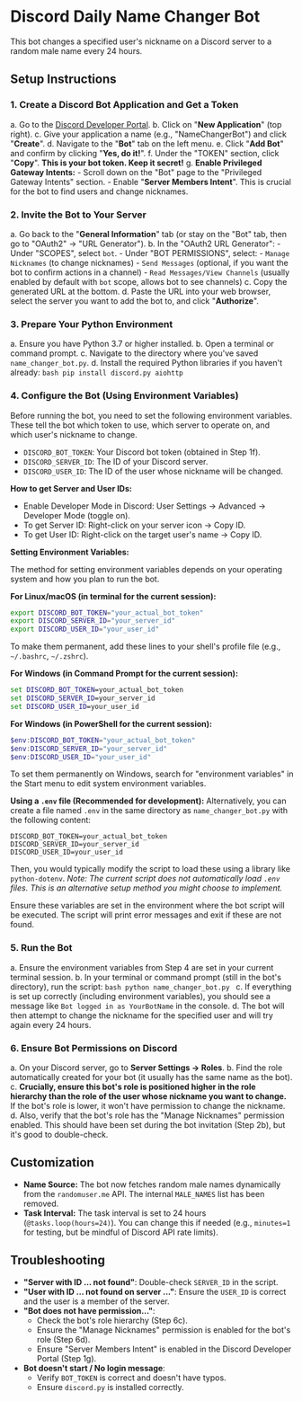# Discord Daily Name Changer Bot

This bot changes a specified user's nickname on a Discord server to a random male name every 24 hours.

## Setup Instructions

### 1. Create a Discord Bot Application and Get a Token

   a. Go to the [Discord Developer Portal](https://discord.com/developers/applications).
   b. Click on "**New Application**" (top right).
   c. Give your application a name (e.g., "NameChangerBot") and click "**Create**".
   d. Navigate to the "**Bot**" tab on the left menu.
   e. Click "**Add Bot**" and confirm by clicking "**Yes, do it!**".
   f. Under the "TOKEN" section, click "**Copy**". **This is your bot token. Keep it secret!**
   g. **Enable Privileged Gateway Intents:**
      - Scroll down on the "Bot" page to the "Privileged Gateway Intents" section.
      - Enable "**Server Members Intent**". This is crucial for the bot to find users and change nicknames.

### 2. Invite the Bot to Your Server

   a. Go back to the "**General Information**" tab (or stay on the "Bot" tab, then go to "OAuth2" -> "URL Generator").
   b. In the "OAuth2 URL Generator":
      - Under "SCOPES", select `bot`.
      - Under "BOT PERMISSIONS", select:
         - `Manage Nicknames` (to change nicknames)
         - `Send Messages` (optional, if you want the bot to confirm actions in a channel)
         - `Read Messages/View Channels` (usually enabled by default with `bot` scope, allows bot to see channels)
   c. Copy the generated URL at the bottom.
   d. Paste the URL into your web browser, select the server you want to add the bot to, and click "**Authorize**".

### 3. Prepare Your Python Environment

   a. Ensure you have Python 3.7 or higher installed.
   b. Open a terminal or command prompt.
   c. Navigate to the directory where you've saved `name_changer_bot.py`.
   d. Install the required Python libraries if you haven't already:
      ```bash
      pip install discord.py aiohttp
      ```

### 4. Configure the Bot (Using Environment Variables)

   Before running the bot, you need to set the following environment variables. These tell the bot which token to use, which server to operate on, and which user's nickname to change.

   *   `DISCORD_BOT_TOKEN`: Your Discord bot token (obtained in Step 1f).
   *   `DISCORD_SERVER_ID`: The ID of your Discord server.
   *   `DISCORD_USER_ID`: The ID of the user whose nickname will be changed.

   **How to get Server and User IDs:**
   - Enable Developer Mode in Discord: User Settings -> Advanced -> Developer Mode (toggle on).
   - To get Server ID: Right-click on your server icon -> Copy ID.
   - To get User ID: Right-click on the target user's name -> Copy ID.

   **Setting Environment Variables:**

   The method for setting environment variables depends on your operating system and how you plan to run the bot.

   **For Linux/macOS (in terminal for the current session):**
   ```bash
   export DISCORD_BOT_TOKEN="your_actual_bot_token"
   export DISCORD_SERVER_ID="your_server_id"
   export DISCORD_USER_ID="your_user_id"
   ```
   To make them permanent, add these lines to your shell's profile file (e.g., `~/.bashrc`, `~/.zshrc`).

   **For Windows (in Command Prompt for the current session):**
   ```cmd
   set DISCORD_BOT_TOKEN=your_actual_bot_token
   set DISCORD_SERVER_ID=your_server_id
   set DISCORD_USER_ID=your_user_id
   ```
   **For Windows (in PowerShell for the current session):**
   ```powershell
   $env:DISCORD_BOT_TOKEN="your_actual_bot_token"
   $env:DISCORD_SERVER_ID="your_server_id"
   $env:DISCORD_USER_ID="your_user_id"
   ```
   To set them permanently on Windows, search for "environment variables" in the Start menu to edit system environment variables.

   **Using a `.env` file (Recommended for development):**
   Alternatively, you can create a file named `.env` in the same directory as `name_changer_bot.py` with the following content:
   ```
   DISCORD_BOT_TOKEN=your_actual_bot_token
   DISCORD_SERVER_ID=your_server_id
   DISCORD_USER_ID=your_user_id
   ```
   Then, you would typically modify the script to load these using a library like `python-dotenv`. *Note: The current script does not automatically load `.env` files. This is an alternative setup method you might choose to implement.*

   Ensure these variables are set in the environment where the bot script will be executed. The script will print error messages and exit if these are not found.

### 5. Run the Bot

   a. Ensure the environment variables from Step 4 are set in your current terminal session.
   b. In your terminal or command prompt (still in the bot's directory), run the script:
      ```bash
      python name_changer_bot.py
      ```
   c. If everything is set up correctly (including environment variables), you should see a message like `Bot logged in as YourBotName` in the console.
   d. The bot will then attempt to change the nickname for the specified user and will try again every 24 hours.

### 6. Ensure Bot Permissions on Discord

   a. On your Discord server, go to **Server Settings -> Roles**.
   b. Find the role automatically created for your bot (it usually has the same name as the bot).
   c. **Crucially, ensure this bot's role is positioned higher in the role hierarchy than the role of the user whose nickname you want to change.** If the bot's role is lower, it won't have permission to change the nickname.
   d. Also, verify that the bot's role has the "Manage Nicknames" permission enabled. This should have been set during the bot invitation (Step 2b), but it's good to double-check.

## Customization

*   **Name Source:** The bot now fetches random male names dynamically from the `randomuser.me` API. The internal `MALE_NAMES` list has been removed.
*   **Task Interval:** The task interval is set to 24 hours (`@tasks.loop(hours=24)`). You can change this if needed (e.g., `minutes=1` for testing, but be mindful of Discord API rate limits).

## Troubleshooting

*   **"Server with ID ... not found"**: Double-check `SERVER_ID` in the script.
*   **"User with ID ... not found on server ..."**: Ensure the `USER_ID` is correct and the user is a member of the server.
*   **"Bot does not have permission..."**:
    *   Check the bot's role hierarchy (Step 6c).
    *   Ensure the "Manage Nicknames" permission is enabled for the bot's role (Step 6d).
    *   Ensure "Server Members Intent" is enabled in the Discord Developer Portal (Step 1g).
*   **Bot doesn't start / No login message**:
    *   Verify `BOT_TOKEN` is correct and doesn't have typos.
    *   Ensure `discord.py` is installed correctly.
